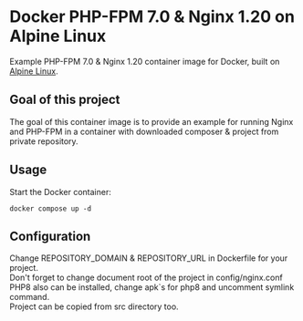 # Docker PHP-FPM 7.0 & Nginx 1.20 on Alpine Linux
Example PHP-FPM 7.0 & Nginx 1.20 container image for Docker, built on [Alpine Linux](https://www.alpinelinux.org/).

## Goal of this project
The goal of this container image is to provide an example for running Nginx and PHP-FPM in a container with downloaded
composer & project from private repository.

## Usage
Start the Docker container:

    docker compose up -d

## Configuration
Change REPOSITORY_DOMAIN & REPOSITORY_URL in Dockerfile for your project.<br>
Don't forget to change document root of the project in config/nginx.conf<br>
PHP8 also can be installed, change apk`s for php8 and uncomment symlink command.<br>
Project can be copied from src directory too.